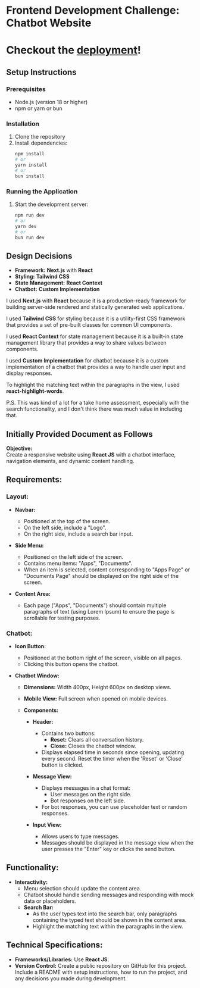 # Frontend Development Challenge: Chatbot Website

# Checkout the [deployment](https://livex-assessment.vercel.app/)!

## Setup Instructions

### Prerequisites
- Node.js (version 18 or higher)
- npm or yarn or bun

### Installation
1. Clone the repository
2. Install dependencies:
   ```bash
   npm install
   # or
   yarn install
   # or
   bun install
   ```

### Running the Application
1. Start the development server:
   ```bash
   npm run dev
   # or
   yarn dev
   # or
   bun run dev
   ```

## Design Decisions

- **Framework:** **Next.js** with **React**
- **Styling:** **Tailwind CSS**
- **State Management:** **React Context**
- **Chatbot:** **Custom Implementation**

I used **Next.js** with **React** because it is a production-ready framework for building server-side rendered and statically generated web applications.

I used **Tailwind CSS** for styling because it is a utility-first CSS framework that provides a set of pre-built classes for common UI components.

I used **React Context** for state management because it is a built-in state management library that provides a way to share values between components.

I used **Custom Implementation** for chatbot because it is a custom implementation of a chatbot that provides a way to handle user input and display responses.

To highlight the matching text within the paragraphs in the view, I used **react-highlight-words**.

P.S. This was kind of a lot for a take home assessment, especially with the search functionality, and I don't think there was much value in including that.

## Initially Provided Document as Follows

**Objective:**  
Create a responsive website using **React JS** with a chatbot interface, navigation elements, and dynamic content handling.

## Requirements:

### Layout:
- **Navbar:** 
  - Positioned at the top of the screen.
  - On the left side, include a "Logo".
  - On the right side, include a search bar input.

- **Side Menu:** 
  - Positioned on the left side of the screen.
  - Contains menu items: "Apps", "Documents".
  - When an item is selected, content corresponding to "Apps Page" or "Documents Page" should be displayed on the right side of the screen.

- **Content Area:**
  - Each page ("Apps", "Documents") should contain multiple paragraphs of text (using Lorem Ipsum) to ensure the page is scrollable for testing purposes.

### Chatbot:
- **Icon Button:** 
  - Positioned at the bottom right of the screen, visible on all pages.
  - Clicking this button opens the chatbot.

- **Chatbot Window:**
  - **Dimensions:** Width 400px, Height 600px on desktop views.
  - **Mobile View:** Full screen when opened on mobile devices.
  
  - **Components:**
    - **Header:** 
      - Contains two buttons:
        - **Reset:** Clears all conversation history.
        - **Close:** Closes the chatbot window.
      - Displays elapsed time in seconds since opening, updating every second. Reset the timer when the 'Reset' or 'Close' button is clicked.
    
    - **Message View:** 
      - Displays messages in a chat format:
        - User messages on the right side.
        - Bot responses on the left side. 
      - For bot responses, you can use placeholder text or random responses.

    - **Input View:** 
      - Allows users to type messages.
      - Messages should be displayed in the message view when the user presses the "Enter" key or clicks the send button.

## Functionality:
- **Interactivity:** 
  - Menu selection should update the content area.
  - Chatbot should handle sending messages and responding with mock data or placeholders.
  - **Search Bar:** 
    - As the user types text into the search bar, only paragraphs containing the typed text should be shown in the content area.
    - Highlight the matching text within the paragraphs in the view.

## Technical Specifications:
- **Frameworks/Libraries:** Use **React JS**.
- **Version Control:** Create a public repository on GitHub for this project. Include a README with setup instructions, how to run the project, and any decisions you made during development.
